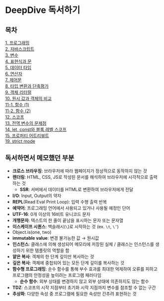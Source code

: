 # DeepDive 독서하기

## 목차

[1. 프로그래밍](https://github.com/JY-study/DeepDive/tree/main/01.%20프로그래밍) <br>
[2. 자바스크립트](https://github.com/JY-study/DeepDive/tree/main/02.%20자바스크립트) <br>
[3. 변수](https://github.com/JY-study/DeepDive/tree/main/03.%20변수) <br>
[4. 표현식과 문](https://github.com/JY-study/DeepDive/tree/main/04.%20표현식과%20문) <br>
[5. 데이터 타입](https://github.com/JY-study/DeepDive/tree/main/05.%20데이터%20타입) <br>
[6. 연산자](https://github.com/JY-study/DeepDive/tree/main/06.%20연산자) <br>
[7. 제어문](https://github.com/JY-study/DeepDive/tree/main/07.%20제어문) <br>
[8. 타입 변환과 단축평가](https://github.com/JY-study/DeepDive/tree/main/08.%20타입%20변환과%20단축평가) <br>
[9. 객체 리터럴](https://github.com/JY-study/DeepDive/tree/main/09.%20객체%20리터럴) <br>
[10. 원시 값과 객체의 비교](https://github.com/JY-study/DeepDive/tree/main/10.%20원시%20값과%20객체의%20비교) <br>
[11-1. 함수 (1)](<https://github.com/JY-study/DeepDive/tree/main/11-1.%20함수%20(1)>) <br>
[11-2. 함수 (2)](<https://github.com/JY-study/DeepDive/tree/main/11-2.%20함수%20(2)>) <br>
[12. 스코프](https://github.com/JY-study/DeepDive/tree/main/12.%20스코프) <br>
[13. 전역 변수의 문제점](https://github.com/JY-study/DeepDive/tree/main/13.%20전역%20변수의%20문제점) <br>
[14. let, const와 블록 레벨 스코프](https://github.com/JY-study/DeepDive/tree/main/14.%20let,%20const와%20블록%20레벨%20스코프) <br>
[15. 프로퍼티 어트리뷰트](https://github.com/JY-study/DeepDive/tree/main/15.%20프로퍼티%20어트리뷰트) <br>
[19. strict mode](https://github.com/JY-study/DeepDive/tree/main/19.%20strict%20mode)

## 독서하면서 메모했던 부분

- **크로스 브라우징**: 브라우저에 따라 웹페이지가 정상적으로 동작하지 않는 것
- **렌더링**: HTML, CSS, JS로 작성된 문서를 해석하여 브라우저에 시각적으로 출력하는 것
  - **SSR**: 서버에서 데이터를 HTML로 변환하여 브라우저에게 전달
- **I/O**: Input, Output의 약자
- **REPL**(Read Eval Print Loop): 입력 수행 출력 반복
- **예약어**: 프로그래밍 언어에서 사용되고 있거나 사용될 예정인 단어
- **UTF-16**: 0개 이상의 16비트 유니코드 문자
- **개행문자**: 텍스트의 한 줄이 끝남을 표시하는 문자 또는 문자열
- **이스케이프 시퀀스**: 백슬래시(`\`)로 시작하는 것 (ex. `\t`, `\’`)
- Object.is(one, two)
- **immutable value**: 변경 불가능한 값 → 원시값
- **인스턴스**: 클래스에 의해 생성되어 메모리에 저장된 실체 / 클래스는 인스턴스를 생성하기 위한 템플릿의 역할을 함
- **얕은 복사**: 객체의 한 단계 깊이만 복사하는 것
- **깊은 복사**: 객체에 중첩되어 있는 모든 단계 깊이를 복사하는 것
- **함수형 프로그래밍**: 순수 함수를 통해 부수 효과를 최대한 억제하여 오류를 피하고 프로그램의 안정성을 높이려는 프로그램 패러다임
  - **순수 함수**: 외부 상태를 변경하지 않고 외부 상태에 의존하지도 않는 함수
- **TDZ**: 스코프의 시작 지점부터 초기화 시작 지점까지 변수를 참조할 수 없는 구간
- **추상화**: 다양한 속성 중 프로그램에 필요한 속성만 간추려 표현하는 것
